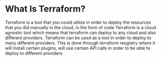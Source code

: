 # What Is Terraform?

Terraform is a tool that you could utilize in order to deploy the resources that you did manually in the cloud, in the form of code
Terraform is a cloud agnostic tool which means that terraform can deploy to any cloud and also different providers. Terraform can be used as a tool in order to deploy to many different providers.
This is done through terraform resgistry where it will install certain plugins, will use certain API calls in order to be able to deploy to different providers  

